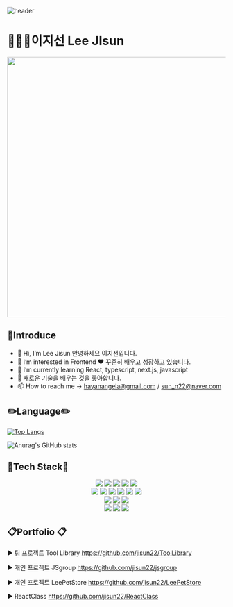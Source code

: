 
![header](https://capsule-render.vercel.app/api?type=waving&color=auto&height=300&section=header&text=JisunWorld&fontColor=d6ace6d&fontSize=90&)



# 👩🏻‍💻이지선 Lee JIsun 

<div align="center">
<img src="https://user-images.githubusercontent.com/89379902/211256470-28163134-4070-49ad-b735-daa2bceffcc7.jpg" width="550" height="600"/>
</div>

## :information_desk_person:Introduce
- 👋 Hi, I’m Lee Jisun 안녕하세요 이지선입니다. 
- 👀 I’m interested in Frontend ♥ 꾸준히 배우고 성장하고 있습니다. 
- 🌱 I’m currently learning React, typescript, next.js, javascript
- 💞️ 새로운 기술을 배우는 것을 좋아합니다.
- 📫 How to reach me  -> hayanangela@gmail.com  /  sun_n22@naver.com

## :pencil2:Language:pencil2:

[![Top Langs](https://github-readme-stats.vercel.app/api/top-langs/?username=jisun22&langs_count=8)](https://github.com/jisun22/github-readme-stats)

![Anurag's GitHub stats](https://github-readme-stats.vercel.app/api?username=jisun22&show_icons=true&theme=radical)


## :wrench:Tech Stack:wrench:

<div align="center">
  <img src="https://img.shields.io/badge/Java-007396?style=flat&logo=Java&logoColor=white" />
  <img src="https://img.shields.io/badge/HTML5-E34F26?style=flat&logo=HTML5&logoColor=white" />
  <img src="https://img.shields.io/badge/CSS3-1572B6?style=flat&logo=CSS3&logoColor=white" />
  <img src="https://img.shields.io/badge/javascript-F7DF1E?style=for-the-badge&logo=javascript&logoColor=black"> 
  <img src="https://img.shields.io/badge/jquery-0769AD?style=for-the-badge&logo=jquery&logoColor=white">
  <br>
  <img src="https://img.shields.io/badge/oracle-F80000?style=for-the-badge&logo=oracle&logoColor=white"> 
  <img src="https://img.shields.io/badge/mysql-4479A1?style=for-the-badge&logo=mysql&logoColor=white"> 
  <img src="https://img.shields.io/badge/mongoDB-47A248?style=for-the-badge&logo=MongoDB&logoColor=white">
  <img src="https://img.shields.io/badge/react-61DAFB?style=for-the-badge&logo=react&logoColor=black"> 
  <img src="https://img.shields.io/badge/vue.js-4FC08D?style=for-the-badge&logo=vue.js&logoColor=white"> 
  <img src="https://img.shields.io/badge/node.js-339933?style=for-the-badge&logo=Node.js&logoColor=white">
  <br>
  <img src="https://img.shields.io/badge/spring-6DB33F?style=for-the-badge&logo=spring&logoColor=white"> 
  <img src="https://img.shields.io/badge/bootstrap-7952B3?style=for-the-badge&logo=bootstrap&logoColor=white">
  <img src="https://img.shields.io/badge/apache tomcat-F8DC75?style=for-the-badge&logo=apachetomcat&logoColor=white">
  <br>
  <img src="https://img.shields.io/badge/github-181717?style=for-the-badge&logo=github&logoColor=white">
  <img src="https://img.shields.io/badge/git-F05032?style=for-the-badge&logo=git&logoColor=white">
  <img src="https://img.shields.io/badge/fontawesome-339AF0?style=for-the-badge&logo=fontawesome&logoColor=white">
  <br>
</div>



##  :clipboard:Portfolio :clipboard:

▶ 팀 프로젝트 Tool Library
https://github.com/jisun22/ToolLibrary


▶ 개인 프로젝트 JSgroup
https://github.com/jisun22/jsgroup


▶ 개인 프로젝트 LeePetStore
https://github.com/jisun22/LeePetStore


▶ ReactClass
https://github.com/jisun22/ReactClass
